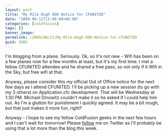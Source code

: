 ```yaml
---
layout: post
title: "My Mile High OOO Notice for CFUNITED"
date: "2009-08-11T11:08:00+06:00"
categories: [coldfusion]
tags: []
banner_image: 
permalink: /2009/08/11/My-Mile-High-OOO-Notice-for-CFUNITED
guid: 3482
---
```


I'm blogging from a plane. Seriously. Ok, so it's not new - Wifi has been on a few planes now for a few months at least, but it's my first time. I met a fellow CFUNITED attendee and he shared a free pass, so not only if it Wifi in the Sky, but free wifi at that. 

Anyway, please consider this my official Out of Office notice for the next few days as I attend CFUNITED. I'll be picking up a new session (to go with my 3 others) on Application.cfc development. That will be Wednesday at 1:30 PM. Michael Dinowitz couldn't make it so he asked if I could help him out. As I'm a glutton for punishment I quickly agreed. It may be a bit rough, but that just makes it more fun, right?

Anyway - I hope to see my fellow ColdFusion geeks in the next few hours and I can't wait for tomorrow! Please <a href="http://www.twitter.com/cfjedimaster">follow</a> me on Twitter as I'll probably be using that a lot more than the blog this week.